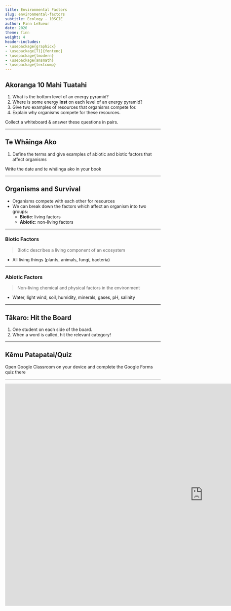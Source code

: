 ```yaml
---
title: Environmental Factors
slug: environmental-factors
subtitle: Ecology - 10SCIE
author: Finn LeSueur
date: 2020
theme: finn
weight: 4
header-includes:
- \usepackage{graphicx}
- \usepackage[T1]{fontenc}
- \usepackage{lmodern}
- \usepackage{amsmath}
- \usepackage{textcomp}
---
```


## Akoranga 10 Mahi Tuatahi

1. What is the bottom level of an energy pyramid?
2. Where is some energy __lost__ on each level of an energy pyramid?
3. Give two examples of resources that organisms compete for.
4. Explain why organisms compete for these resources.

<p class="instruction">Collect a whiteboard & answer these questions in pairs.</p>

---

## Te Whāinga Ako

1. Define the terms and give examples of abiotic and biotic factors that affect organisms

<p class="instruction">Write the date and te whāinga ako in your book</p>

---

## Organisms and Survival

- Organisms compete with each other for resources
- We can break down the factors which affect an organism into two groups:
    + __Biotic__: living factors
    + __Abiotic__: non-living factors

---

### Biotic Factors

> Biotic describes a living component of an ecosystem

- All living things (plants, animals, fungi, bacteria)

---

### Abiotic Factors

> Non-living chemical and physical factors in the environment

- Water, light wind, soil, humidity, minerals, gases, pH, salinity

---

## Tākaro: Hit the Board

1. One student on each side of the board.
2. When a word is called, hit the relevant category!

---

## Kēmu Patapatai/Quiz

<p class="instruction">Open Google Classroom on your device and complete the Google Forms quiz there</p>

---

<iframe width="1280" height="720" src="https://www.youtube.com/embed/rNjPI84sApQ" frameborder="0" allow="accelerometer; autoplay; clipboard-write; encrypted-media; gyroscope; picture-in-picture" allowfullscreen></iframe>
